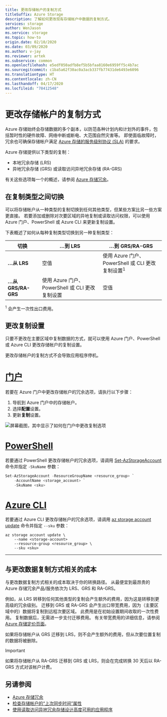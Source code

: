 ```yaml
---
title: 更改存储帐户的复制方式
titleSuffix: Azure Storage
description: 了解如何更改现有存储帐户中数据的复制方式。
services: storage
author: WenJason
ms.service: storage
ms.topic: how-to
origin.date: 02/10/2020
ms.date: 03/09/2020
ms.author: v-jay
ms.reviewer: artek
ms.subservice: common
ms.openlocfilehash: e5edf050adfb8ef5b5bfaa8160e6959ff5c4b7ac
ms.sourcegitcommit: c1ba5a62f30ac0a3acb337fb77431de6493e6096
ms.translationtype: HT
ms.contentlocale: zh-CN
ms.lasthandoff: 04/17/2020
ms.locfileid: "78412548"
---
```

# <a name="change-how-a-storage-account-is-replicated"></a>更改存储帐户的复制方式

Azure 存储始终会存储数据的多个副本，以防范各种计划内和计划外的事件，包括暂时性的硬件故障、网络中断或断电、大范围自然灾害等。 即使面临故障时，冗余也可确保存储帐户满足 [Azure 存储的服务级别协议 (SLA)](https://www.azure.cn/support/sla/storage/index.html) 的要求。

Azure 存储提供以下类型的复制：

- 本地冗余存储 (LRS)
- 异地冗余存储 (GRS) 或读取访问异地冗余存储 (RA-GRS)

有关这些选项每一个的概述，请参阅 [Azure 存储冗余](storage-redundancy.md)。

## <a name="switch-between-types-of-replication"></a>在复制类型之间切换

可以将存储帐户从一种类型的复制切换到任何其他类型，但某些方案比另一些方案更直接。 若要添加或删除对次要区域的异地复制或读取访问权限，可以使用 Azure 门户、PowerShell 或 Azure CLI 来更新复制设置。

下表概述了如何从每种复制类型切换到另一种复制类型：

| 切换 | …到 LRS | …到 GRS/RA-GRS |
|--------------------|----------------------------------------------------|---------------------------------------------------------------------|
| <b>…从 LRS</b> | 空值 | 使用 Azure 门户、PowerShell 或 CLI 更改复制设置<sup>1</sup> |
| <b>…从 GRS/RA-GRS</b> | 使用 Azure 门户、PowerShell 或 CLI 更改复制设置 | 空值 |

<sup>1</sup> 会产生一次性出口费用。

## <a name="change-the-replication-setting"></a>更改复制设置

只要不更改在主要区域中复制数据的方式，就可以使用 Azure 门户、PowerShell 或 Azure CLI 更改存储帐户的复制设置。

更改存储帐户的复制方式不会导致应用程序停机。

# <a name="portal"></a>[门户](#tab/portal)

若要在 Azure 门户中更改存储帐户的冗余选项，请执行以下步骤：

1. 导航到 Azure 门户中的存储帐户。
1. 选择**配置**设置。
1. 更新**复制**设置。

![屏幕截图，其中显示了如何在门户中更改复制选项](media/redundancy-migration/change-replication-option.png)

# <a name="powershell"></a>[PowerShell](#tab/powershell)

若要通过 PowerShell 更改存储帐户的冗余选项，请调用 [Set-AzStorageAccount](https://docs.microsoft.com/powershell/module/az.storage/set-azstorageaccount) 命令并指定 `-SkuName` 参数：

```powershell
Set-AzStorageAccount -ResourceGroupName <resource_group> `
    -AccountName <storage_account> `
    -SkuName <sku>
```

# <a name="azure-cli"></a>[Azure CLI](#tab/azure-cli)

若要通过 Azure CLI 更改存储帐户的冗余选项，请调用 [az storage account update](/cli/storage/account#az-storage-account-update) 命令并指定 `--sku` 参数：

```azurecli
az storage account update \
    --name <storage-account>
    --resource-group <resource_group> \
    --sku <sku>
```

---

## <a name="costs-associated-with-changing-how-data-is-replicated"></a>与更改数据复制方式相关的成本

与更改数据复制方式相关的成本取决于你的转换路径。 从最便宜到最昂贵的 Azure 存储冗余产品/服务依次为 LRS、GRS 和 RA-GRS。

例如，从 LRS 转移到任何其他类型的复制会产生额外的费用，因为这是转移到更高级的冗余级别。  迁移到 GRS 或 RA-GRS 会产生出口带宽费用，因为（主要区域中的）数据将复制到远程次要区域。  此费用是在初始设置期间收取的一次性费用。 复制数据后，无需进一步支付迁移费用。 有关带宽费用的详细信息，请参阅 [Azure 存储定价页面](https://azure.cn/pricing/details/storage/blobs/)。

如果将存储帐户从 GRS 迁移到 LRS，则不会产生额外的费用，但从次要位置复制的数据将被删除。

> [!IMPORTANT]
> 如果将存储帐户从 RA-GRS 迁移到 GRS 或 LRS，则会在完成转换 30 天后以 RA-GRS 方式对该帐户计费。

## <a name="see-also"></a>另请参阅

- [Azure 存储冗余](storage-redundancy.md)
- [检查存储帐户的“上次同步时间”属性](last-sync-time-get.md)
- [使用读取访问异地冗余存储设计高度可用的应用程序](storage-designing-ha-apps-with-ragrs.md)
